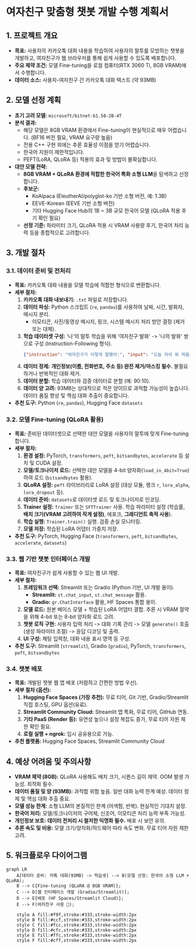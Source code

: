 # 여자친구 맞춤형 챗봇 개발 수행 계획서

## 1. 프로젝트 개요

- **목표:** 사용자의 카카오톡 대화 내용을 학습하여 사용자의 말투를 모방하는 챗봇을 개발하고, 여자친구가 웹 브라우저를 통해 쉽게 사용할 수 있도록 배포합니다.
- **주요 제약 조건:** 모델 Fine-tuning을 로컬 컴퓨터(RTX 3060 Ti, 8GB VRAM)에서 수행합니다.
- **데이터 소스:** 사용자-여자친구 간 카카오톡 대화 텍스트 (약 93MB)

## 2. 모델 선정 계획

- **초기 고려 모델:** `microsoft/bitnet-b1.58-2B-4T`
- **분석 결과:**
    - 해당 모델은 8GB VRAM 환경에서 Fine-tuning이 현실적으로 매우 어렵습니다. (BF16 버전 필요, VRAM 요구량 높음)
    - 전용 C++ 구현 외에는 추론 효율성 이점을 얻기 어렵습니다.
    - 한국어 지원이 제한적입니다.
    - PEFT(LoRA, QLoRA 등) 적용의 효과 및 방법이 불확실합니다.
- **대안 모델 전략:**
    - **8GB VRAM + QLoRA 환경에 적합한 한국어 특화 소형 LLM**을 탐색하고 선정합니다.
    - **후보군:**
        - KoAlpaca (EleutherAI/polyglot-ko 기반 소형 버전, 예: 1.3B)
        - EEVE-Korean (EEVE 기반 소형 버전)
        - 기타 Hugging Face Hub의 1B ~ 3B 규모 한국어 모델 (QLoRA 적용 후기 확인 필요)
    - **선정 기준:** 파라미터 크기, QLoRA 적용 시 VRAM 사용량 후기, 한국어 처리 능력 등을 종합적으로 고려합니다.

## 3. 개발 절차

### 3.1. 데이터 준비 및 전처리

- **목표:** 카카오톡 대화 내용을 모델 학습에 적합한 형식으로 변환합니다.
- **세부 절차:**
    1.  **카카오톡 대화 내보내기:** `.txt` 파일로 저장합니다.
    2.  **데이터 파싱:** Python 스크립트 (`re`, `pandas`)를 사용하여 날짜, 시간, 발화자, 메시지 분리.
        - 이모티콘, 사진/동영상 메시지, 링크, 시스템 메시지 처리 방안 결정 (제거 또는 대체).
    3.  **학습 데이터셋 구성:** '나'의 말투 학습을 위해 '여자친구 발화' -> '나의 발화' 쌍으로 구성 (Instruction-Following 형식).
        ```json
        {"instruction": "여자친구가 이렇게 말했어:", "input": "오늘 저녁 뭐 먹을까?", "output": "음... 나는 파스타가 좋은데! 자기는?"}
        ```
    4.  **데이터 정제:** **개인정보(이름, 전화번호, 주소 등) 완전 제거/마스킹 필수.** 불필요하거나 반복적인 대화 제거.
    5.  **데이터 분할:** 학습 데이터와 검증 데이터로 분할 (예: 90:10).
    6.  **데이터 양 고려:** 93MB는 상대적으로 적은 양이므로 과적합 가능성이 높습니다. 데이터 품질 향상 및 핵심 대화 추출이 중요합니다.
- **추천 도구:** Python (`re`, `pandas`), Hugging Face `datasets`

### 3.2. 모델 Fine-tuning (QLoRA 활용)

- **목표:** 준비된 데이터셋으로 선택한 대안 모델을 사용자의 말투에 맞게 Fine-tuning 합니다.
- **세부 절차:**
    1.  **환경 설정:** PyTorch, `transformers`, `peft`, `bitsandbytes`, `accelerate` 등 설치 및 CUDA 설정.
    2.  **모델/토크나이저 로드:** 선택한 대안 모델을 4-bit 양자화(`load_in_4bit=True`)하여 로드 (`bitsandbytes` 활용).
    3.  **QLoRA 설정:** `peft` 라이브러리로 LoRA 설정 (대상 모듈, 랭크 `r`, `lora_alpha`, `lora_dropout` 등).
    4.  **데이터 준비:** `datasets`로 데이터셋 로드 및 토크나이저로 인코딩.
    5.  **Trainer 설정:** `Trainer` 또는 `SFTTrainer` 사용. 학습 파라미터 설정 (학습률, **배치 크기(VRAM 고려하여 작게 설정)**, 에포크, **그래디언트 축적 사용**).
    6.  **학습 실행:** `Trainer.train()` 실행. 검증 손실 모니터링.
    7.  **모델 저장:** 학습된 LoRA 어댑터 가중치 저장.
- **추천 도구:** PyTorch, Hugging Face (`transformers`, `peft`, `bitsandbytes`, `accelerate`, `datasets`)

### 3.3. 웹 기반 챗봇 인터페이스 개발

- **목표:** 여자친구가 쉽게 사용할 수 있는 웹 UI 개발.
- **세부 절차:**
    1.  **프레임워크 선택:** Streamlit 또는 Gradio (Python 기반, UI 개발 용이).
        - **Streamlit:** `st.chat_input`, `st.chat_message` 활용.
        - **Gradio:** `gr.ChatInterface` 활용, HF Spaces 통합 용이.
    2.  **모델 로드:** 원본 베이스 모델 + 학습된 LoRA 어댑터 결합. 추론 시 VRAM 절약을 위해 4-bit 또는 8-bit 양자화 로드 고려.
    3.  **챗봇 로직 구현:** 사용자 입력 처리 -> 대화 기록 관리 -> 모델 `generate()` 호출 (생성 파라미터 조절) -> 응답 디코딩 및 출력.
    4.  **UI 구성:** 채팅 입력창, 대화 내용 표시 영역 등 구성.
- **추천 도구:** Streamlit (`streamlit`), Gradio (`gradio`), PyTorch, `transformers`, `peft`, `bitsandbytes`

### 3.4. 챗봇 배포

- **목표:** 개발된 챗봇 웹 앱 배포 (저렴하고 간편한 방법 우선).
- **세부 절차 (옵션):**
    1.  **Hugging Face Spaces (가장 추천):** 무료 티어, Git 기반, Gradio/Streamlit 직접 호스팅, GPU 옵션(유료).
    2.  **Streamlit Community Cloud:** Streamlit 앱 특화, 무료 티어, GitHub 연동.
    3.  **기타 PaaS (Render 등):** 유연성 높으나 설정 복잡도 증가, 무료 티어 자원 제한 확인 필요.
    4.  **로컬 실행 + ngrok:** 임시 공유용으로 가능.
- **추천 플랫폼:** Hugging Face Spaces, Streamlit Community Cloud

## 4. 예상 어려움 및 주의사항

- **VRAM 제약 (8GB):** QLoRA 사용해도 배치 크기, 시퀀스 길이 제약. OOM 발생 가능성. 최적화 필수.
- **데이터 품질 및 양 (93MB):** 과적합 위험 높음. 일반 대화 능력 한계 예상. 데이터 정제 및 핵심 대화 추출 중요.
- **모델 성능 한계:** 소형 LLM의 본질적인 한계 (어색함, 반복). 현실적인 기대치 설정.
- **한국어 처리:** 모델/토크나이저의 구어체, 신조어, 이모티콘 처리 능력 부족 가능성.
- **개인정보 보호:** **데이터 전처리 시 철저한 익명화 필수.** 배포 시 보안 유의.
- **추론 속도 및 비용:** 모델 크기/양자화/하드웨어 따라 속도 변화. 무료 티어 자원 제한 고려.

## 5. 워크플로우 다이어그램

```mermaid
graph LR
    A[데이터 준비: 카톡 대화(93MB) -> 학습셋] --> B(모델 선정: 한국어 소형 LLM + QLoRA);
    B --> C{Fine-tuning (QLoRA @ 8GB VRAM)};
    C --> D[웹 인터페이스 개발 (Gradio/Streamlit)];
    D --> E{배포 (HF Spaces/Streamlit Cloud)};
    E --> F(여자친구 사용 🎉);

    style A fill:#f9f,stroke:#333,stroke-width:2px
    style B fill:#ccf,stroke:#333,stroke-width:2px
    style C fill:#fcc,stroke:#333,stroke-width:2px
    style D fill:#cfc,stroke:#333,stroke-width:2px
    style E fill:#ffc,stroke:#333,stroke-width:2px
    style F fill:#cff,stroke:#333,stroke-width:2px